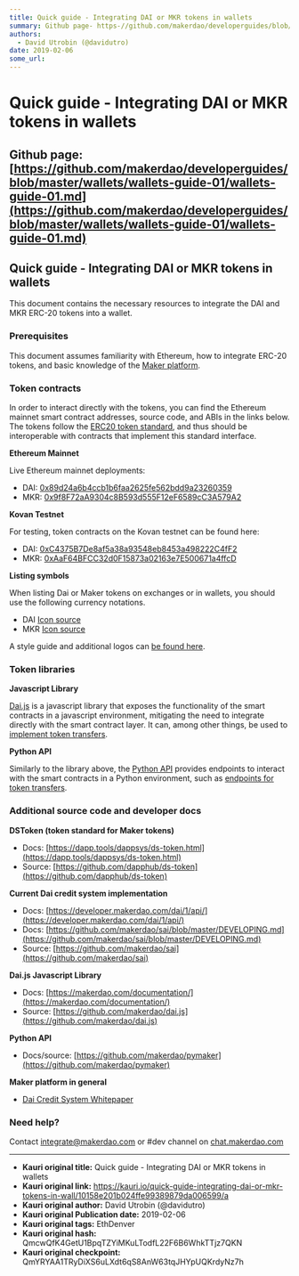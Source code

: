 ```yaml
---
title: Quick guide - Integrating DAI or MKR tokens in wallets
summary: Github page- https-//github.com/makerdao/developerguides/blob/master/wallets/wallets-guide-01/wallets-guide-01.mdQuick guide - Integrating DAI or MKR tokens in wallets This document contains the necessary resources to integrate the DAI and MKR ERC-20 tokens into a wallet.Prerequisites This document assumes familiarity with Ethereum, how to integrate ERC-20 tokens, and basic knowledge of the Maker platform.Token contracts In order to interact directly with the tokens, you can find the Ethereum ma
authors:
  - David Utrobin (@davidutro)
date: 2019-02-06
some_url: 
---
```


# Quick guide - Integrating DAI or MKR tokens in wallets


## **Github page: [https://github.com/makerdao/developerguides/blob/master/wallets/wallets-guide-01/wallets-guide-01.md](https://github.com/makerdao/developerguides/blob/master/wallets/wallets-guide-01/wallets-guide-01.md)**


## **Quick guide - Integrating DAI or MKR tokens in wallets**

This document contains the necessary resources to integrate the DAI and MKR ERC-20 tokens into a wallet.


### **Prerequisites**

This document assumes familiarity with Ethereum, how to integrate ERC-20 tokens, and basic knowledge of the [Maker platform](https://www.makerdao.com/).


### **Token contracts**

In order to interact directly with the tokens, you can find the Ethereum mainnet smart contract addresses, source code, and ABIs in the links below. The tokens follow the [ERC20 token standard](https://github.com/ethereum/EIPs/blob/master/EIPS/eip-20.md), and thus should be interoperable with contracts that implement this standard interface.

**Ethereum Mainnet**

Live Ethereum mainnet deployments:



*   DAI:      [0x89d24a6b4ccb1b6faa2625fe562bdd9a23260359](https://etherscan.io/address/0x89d24a6b4ccb1b6faa2625fe562bdd9a23260359#code)
*   MKR:    [0x9f8F72aA9304c8B593d555F12eF6589cC3A579A2](https://etherscan.io/address/0x9f8f72aa9304c8b593d555f12ef6589cc3a579a2#code)

**Kovan Testnet**

For testing, token contracts on the Kovan testnet can be found here:



*   DAI:      [0xC4375B7De8af5a38a93548eb8453a498222C4fF2](https://kovan.etherscan.io/address/0xC4375B7De8af5a38a93548eb8453a498222C4fF2#code)
*   MKR:    [0xAaF64BFCC32d0F15873a02163e7E500671a4ffcD](https://kovan.etherscan.io/address/0xaaf64bfcc32d0f15873a02163e7e500671a4ffcd#code)

**Listing symbols**

When listing Dai or Maker tokens on exchanges or in wallets, you should use the following currency notations.



*   DAI      [Icon source](https://github.com/makerdao/Overview-of-MakerDAO-design/tree/master/DAI)
*   MKR    [Icon source](https://github.com/makerdao/Overview-of-MakerDAO-design/tree/master/MKR)

A style guide and additional logos can [be found here](https://github.com/makerdao/Overview-of-MakerDAO-design#style-guide).


### **Token libraries**

**Javascript Library**

[Dai.js](https://makerdao.com/documentation/) is a javascript library that exposes the functionality of the smart contracts in a javascript environment, mitigating the need to integrate directly with the smart contract layer. It can, among other things, be used to [implement token transfers](https://github.com/makerdao/dai.js#usage).

**Python API**

Similarly to the library above, the [Python API](https://github.com/makerdao/pymaker) provides endpoints to interact with the smart contracts in a Python environment, such as [endpoints for token transfers](https://github.com/makerdao/pymaker#token-transfer).


### **Additional source code and developer docs**

**DSToken (token standard for Maker tokens)**



*   Docs: [https://dapp.tools/dappsys/ds-token.html](https://dapp.tools/dappsys/ds-token.html)
*   Source: [https://github.com/dapphub/ds-token](https://github.com/dapphub/ds-token)

**Current Dai credit system implementation**



*   Docs: [https://developer.makerdao.com/dai/1/api/](https://developer.makerdao.com/dai/1/api/)
*   Docs: [https://github.com/makerdao/sai/blob/master/DEVELOPING.md](https://github.com/makerdao/sai/blob/master/DEVELOPING.md)
*   Source: [https://github.com/makerdao/sai](https://github.com/makerdao/sai)

**Dai.js Javascript Library**



*   Docs: [https://makerdao.com/documentation/](https://makerdao.com/documentation/)
*   Source: [https://github.com/makerdao/dai.js](https://github.com/makerdao/dai.js)

**Python API**



*   Docs/source: [https://github.com/makerdao/pymaker](https://github.com/makerdao/pymaker)

**Maker platform in general**



*   [Dai Credit System Whitepaper](https://makerdao.com/whitepaper/)


### **Need help?**

Contact integrate@makerdao.com or #dev channel on [chat.makerdao.com](https://chat.makerdao.com/)


---

- **Kauri original title:** Quick guide - Integrating DAI or MKR tokens in wallets
- **Kauri original link:** https://kauri.io/quick-guide-integrating-dai-or-mkr-tokens-in-wall/10158e201b024ffe99389879da006599/a
- **Kauri original author:** David Utrobin (@davidutro)
- **Kauri original Publication date:** 2019-02-06
- **Kauri original tags:** EthDenver
- **Kauri original hash:** QmcwQfK4GetU1BpqTZYiMKuLTodfL22F6B6WhkTTjz7QKN
- **Kauri original checkpoint:** QmYRYAA1TRyDiXS6uLXdt6qS8AnW63tqJHYpUQKrdyNz7h




